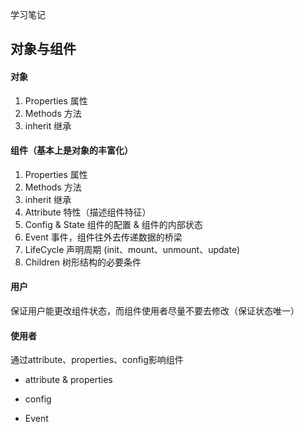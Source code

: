 学习笔记
## 对象与组件

#### 对象

  1. Properties 属性
  2. Methods    方法
  3. inherit    继承

#### 组件（基本上是对象的丰富化）

  1. Properties 属性
  2. Methods    方法
  3. inherit    继承
  4. Attribute  特性（描述组件特征）
  5. Config & State  组件的配置 & 组件的内部状态
  6. Event      事件，组件往外去传递数据的桥梁
  7. LifeCycle  声明周期 (init、mount、unmount、update)
  8. Children   树形结构的必要条件

#### 用户

保证用户能更改组件状态，而组件使用者尽量不要去修改（保证状态唯一）

#### 使用者

通过attribute、properties、config影响组件

  * attribute & properties

  * config

  * Event